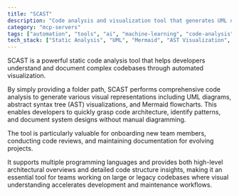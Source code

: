 ```yaml
---
title: "SCAST"
description: "Code analysis and visualization tool that generates UML diagrams, AST trees, and flowcharts from codebases."
category: "mcp-servers"
tags: ["automation", "tools", "ai", "machine-learning", "code-analysis", "visualization", "UML-diagrams", "AST"]
tech_stack: ["Static Analysis", "UML", "Mermaid", "AST Visualization", "Code Documentation", "Multi-language Support"]
---
```


SCAST is a powerful static code analysis tool that helps developers understand and document complex codebases through automated visualization. 

By simply providing a folder path, SCAST performs comprehensive code analysis to generate various visual representations including UML diagrams, abstract syntax tree (AST) visualizations, and Mermaid flowcharts. This enables developers to quickly grasp code architecture, identify patterns, and document system designs without manual diagramming.

The tool is particularly valuable for onboarding new team members, conducting code reviews, and maintaining documentation for evolving projects. 

It supports multiple programming languages and provides both high-level architectural overviews and detailed code structure insights, making it an essential tool for teams working on large or legacy codebases where visual understanding accelerates development and maintenance workflows.
